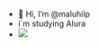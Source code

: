 - 👋 Hi, I’m @maluhilp
- i´m studying Alura
- ![](https://media1.tenor.com/m/DM7SdBiQKhEAAAAd/cat-underwater.gif)
